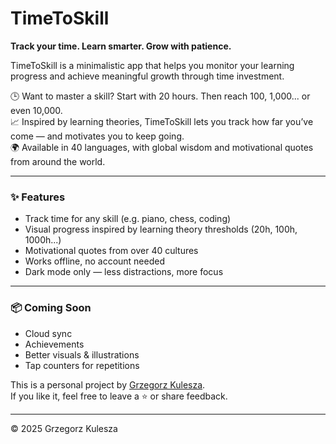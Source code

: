 # TimeToSkill

**Track your time. Learn smarter. Grow with patience.**

TimeToSkill is a minimalistic app that helps you monitor your learning progress and achieve meaningful growth through time investment.

🕒 Want to master a skill? Start with 20 hours. Then reach 100, 1,000... or even 10,000.  
📈 Inspired by learning theories, TimeToSkill lets you track how far you’ve come — and motivates you to keep going.  
🌍 Available in 40 languages, with global wisdom and motivational quotes from around the world.

---

### ✨ Features

- Track time for any skill (e.g. piano, chess, coding)
- Visual progress inspired by learning theory thresholds (20h, 100h, 1000h...)
- Motivational quotes from over 40 cultures
- Works offline, no account needed
- Dark mode only — less distractions, more focus

---

### 📦 Coming Soon

- Cloud sync
- Achievements
- Better visuals & illustrations
- Tap counters for repetitions

This is a personal project by [Grzegorz Kulesza](mailto:etaosin@gmail.com).  
If you like it, feel free to leave a ⭐ or share feedback.

---

© 2025 Grzegorz Kulesza
